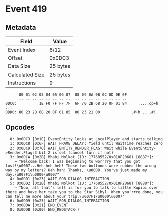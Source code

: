 # Event 419

## Metadata

| Field           | Value    |
|-----------------|----------|
| Event Index     | 6/12     |
| Offset          | 0x0DC3   |
| Data Size       | 25 bytes |
| Calculated Size | 25 bytes |
| Instructions    | 9        |

```
      00 01 02 03 04 05 06 07  08 09 0A 0B 0C 0D 0E 0F
      -- -- -- -- -- -- -- --  -- -- -- -- -- -- -- --
0DC0:          1E F0 FF FF 7F  6F 70 2B 68 20 0F 01 84     .....op+h ...
0DD0: 80 23 2B 68 20 0F 01 85  80 23 21 00              .#+h ....#!.    
```

## Opcodes

```
  0: 0x0DC3 [0x1E] EventEntity looks at LocalPlayer and starts talking
  1: 0x0DC8 [0x6F] WAIT_FRAME_DELAY: Yield until WaitTime reaches zero
  2: 0x0DC9 [0x70] WAIT_ENTITY_RENDER_FLAG: Wait while EventEntity->Render.Flags3 bit 2 is set (cancel turn if not)
  3: 0x0DCA [0x2B] Mhabi Molkot (ID: 17768552/0x010F2068) [8887*]:
    → "Welcome back! I was beginning to worrrry that you got lost!\u0007...Heh heh heh! Those two buffoons were rubbed the wrong way by my letters? Hah hah! Thanks, \u0008. You've just made my day.\u007F1\u0000\u0007"
  4: 0x0DD1 [0x23] WAIT_FOR_DIALOG_INTERACTION
  5: 0x0DD2 [0x2B] Mhabi Molkot (ID: 17768552/0x010F2068) [8888*]:
    → "Now, all that's left is for you to talk to little Kupipi over there and have her take you to the Star Sibyl. When you'rrre done, you can tell me more about your trip.\u007F1\u0000\u0007"
  6: 0x0DD9 [0x23] WAIT_FOR_DIALOG_INTERACTION
  7: 0x0DDA [0x21] END_EVENT
  8: 0x0DDB [0x00] END_REQSTACK()
```
